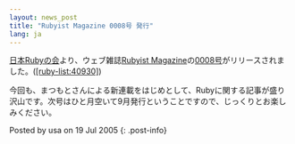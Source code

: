 ```yaml
---
layout: news_post
title: "Rubyist Magazine 0008号 発行"
lang: ja
---
```


[日本Rubyの会][1]より、ウェブ雑誌[Rubyist
Magazine][2]の[0008号][3]がリリースされました。([\[ruby-list:40930\]][4])

今回も、まつもとさんによる新連載をはじめとして、Rubyに関する記事が盛り沢山です。次号はひと月空いて9月発行ということですので、じっくりとお楽しみください。

Posted by usa on 19 Jul 2005
{: .post-info}



[1]: http://jp.rubyist.net/ 
[2]: http://jp.rubyist.net/magazine/ 
[3]: http://jp.rubyist.net/magazine/?0008 
[4]: http://blade.nagaokaut.ac.jp/cgi-bin/scat.rb/ruby/ruby-list/40930 
